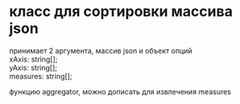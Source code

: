 # класс для сортировки массива json

принимает 2 аргумента, массив json и объект опций
<br>
xAxis: string[];<br>
yAxis: string[];<br>
measures: string[];<br>

функцию aggregator, можно дописать для извлечения measures

